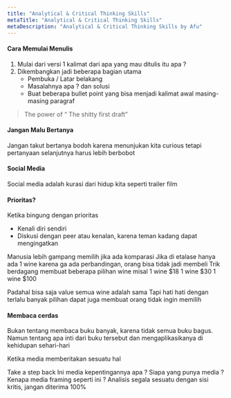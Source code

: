 ```yaml
---
title: "Analytical & Critical Thinking Skills"
metaTitle: "Analytical & Critical Thinking Skills"
metaDescription: "Analytical & Critical Thinking Skills by Afu"
---
```


#### Cara Memulai Menulis

1.	Mulai dari versi 1 kalimat dari apa yang mau ditulis itu apa ?
2.	Dikembangkan jadi beberapa bagian utama
	-	Pembuka / Latar belakang
	-	Masalahnya apa ? dan solusi
	-	Buat beberapa bullet point yang bisa menjadi kalimat awal masing-masing paragraf

> The power of “ The shitty first draft”

#### Jangan Malu Bertanya

Jangan takut bertanya bodoh karena menunjukan kita curious tetapi pertanyaan selanjutnya harus lebih berbobot

#### Social Media

Social media adalah kurasi dari hidup kita seperti trailer film

#### Prioritas?

Ketika bingung dengan prioritas

-	Kenali diri sendiri
-	Diskusi dengan peer atau kenalan, karena teman kadang dapat mengingatkan

Manusia lebih gampang memilih jika ada komparasi Jika di etalase hanya ada 1 wine karena ga ada perbandingan, orang bisa tidak jadi membeli Trik berdagang membuat beberapa pilihan wine misal 1 wine $18 1 wine $30 1 wine $100

Padahal bisa saja value semua wine adalah sama Tapi hati hati dengan terlalu banyak pilihan dapat juga membuat orang tidak ingin memilih

#### Membaca cerdas

Bukan tentang membaca buku banyak, karena tidak semua buku bagus. Namun tentang apa inti dari buku tersebut dan mengaplikasikanya di kehidupan sehari-hari

Ketika media memberitakan sesuatu hal

Take a step back Ini media kepentingannya apa ? Siapa yang punya media ? Kenapa media framing seperti ini ? Analisis segala sesuatu dengan sisi kritis, jangan diterima 100%
